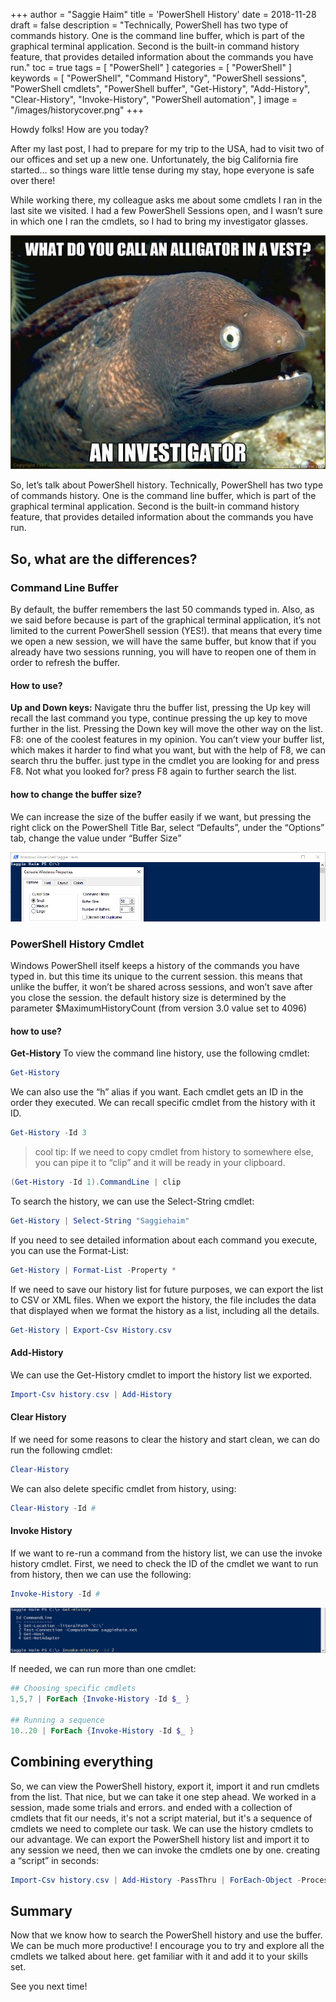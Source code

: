 +++
author = "Saggie Haim"
title = 'PowerShell History'
date = 2018-11-28
draft = false
description = "Technically, PowerShell has two type of commands history. One is the command line buffer, which is part of the graphical terminal application. Second is the built-in command history feature, that provides detailed information about the commands you have run."
toc = true
tags = [
    "PowerShell"
]
categories = [
    "PowerShell"
]
keywords = [
    "PowerShell",
    "Command History",
    "PowerShell sessions",
    "PowerShell cmdlets",
    "PowerShell buffer",
    "Get-History",
    "Add-History",
    "Clear-History",
    "Invoke-History",
    "PowerShell automation",
]
image = "/images/historycover.png"
+++

Howdy folks! How are you today?

After my last post, I had to prepare for my trip to the USA, had to visit two of our offices and set up a new one.
Unfortunately, the big California fire started… so things ware little tense during my stay, hope everyone is safe over there!

While working there, my colleague asks me about some cmdlets I ran in the last site we visited.
I had a few PowerShell Sessions open, and I wasn’t sure in which one I ran the cmdlets, so I had to bring my investigator glasses.

![I will see myself out](./images/invest.jpg  "bad eel joke meme")

So, let’s talk about PowerShell history. Technically, PowerShell has two type of commands history.
One is the command line buffer, which is part of the graphical terminal application.
Second is the built-in command history feature, that provides detailed information about the commands you have run.

## So, what are the differences?

### Command Line Buffer

By default, the buffer remembers the last 50 commands typed in.
Also, as we said before because is part of the graphical terminal application, it’s not limited to the current PowerShell session (YES!).
that means that every time we open a new session, we will have the same buffer, but know that if you already have two sessions running, you will have to reopen one of them in order to refresh the buffer.

#### How to use?

**Up and Down keys:**
Navigate thru the buffer list, pressing the Up key will recall the last command you type, continue pressing the up key to move further in the list.
Pressing the Down key will move the other way on the list.
F8: one of the coolest features in my opinion. You can’t view your buffer list, which makes it harder to find what you want, but with the help of F8, we can search thru the buffer.
just type in the cmdlet you are looking for and press F8.
Not what you looked for? press F8 again to further search the list.

#### how to change the buffer size?

We can increase the size of the buffer easily if we want, but pressing the right click on the PowerShell Title Bar, select “Defaults”, under the “Options” tab, change the value under “Buffer Size”

![ ](./images/buffer.png  "PowerShell Terminal buffer setting")

### PowerShell History Cmdlet

Windows PowerShell itself keeps a history of the commands you have typed in.
but this time its unique to the current session. this means that unlike the buffer, it won’t be shared across sessions, and won’t save after you close the session.
the default history size is determined by the parameter $MaximumHistoryCount (from version 3.0 value set to 4096)

#### how to use?

**Get-History**
To view the command line history, use the following cmdlet:

```PowerShell
Get-History
```

We can also use the “h” alias if you want.
Each cmdlet gets an ID in the order they executed.
We can recall specific cmdlet from the history with it ID.

```PowerShell
Get-History -Id 3
```

> cool tip: If we need to copy cmdlet from history to somewhere else, you can pipe it to “clip” and it will be ready in your clipboard.

```PowerShell
(Get-History -Id 1).CommandLine | clip
```

To search the history, we can use the Select-String cmdlet:

```PowerShell
Get-History | Select-String "Saggiehaim"
```

If you need to see detailed information about each command you execute, you can use the Format-List:

```PowerShell
Get-History | Format-List -Property *
```

If we need to save our history list for future purposes, we can export the list to CSV or XML files.
When we export the history, the file includes the data that displayed when we format the history as a list, including all the details.

```PowerShell
Get-History | Export-Csv History.csv
```

#### Add-History

We can use the Get-History cmdlet to import the history list we exported.

```PowerShell
Import-Csv history.csv | Add-History
```

#### Clear History

If we need for some reasons to clear the history and start clean, we can do run the following cmdlet:

```PowerShell
Clear-History
```

We can also delete specific cmdlet from history, using:

```PowerShell
Clear-History -Id #
```

#### Invoke History

If we want to re-run a command from the history list, we can use the invoke history cmdlet.
First, we need to check the ID of the cmdlet we want to run from history, then we can use the following:

```PowerShell
Invoke-History -Id #
```

![Invoke-History in action ](./images/invoke.png  "PowerShell Terminal running the Invoke-History")

If needed, we can run more than one cmdlet:

```PowerShell
## Choosing specific cmdlets
1,5,7 | ForEach {Invoke-History -Id $_ } 

## Running a sequence
10..20 | ForEach {Invoke-History -Id $_ }
```

## Combining everything

So, we can view the PowerShell history, export it, import it and run cmdlets from the list.
That nice, but we can take it one step ahead.
We worked in a session, made some trials and errors.
and ended with a collection of cmdlets that fit our needs, it's not a script material, but it's a sequence of cmdlets we need to complete our task.
We can use the history cmdlets to our advantage.
We can export the PowerShell history list and import it to any session we need,
then we can invoke the cmdlets one by one.
creating a “script” in seconds:

```PowerShell
Import-Csv history.csv | Add-History -PassThru | ForEach-Object -Process {Invoke-History}
```

## Summary

Now that we know how to search the PowerShell history and use the buffer.
We can be much more productive! I encourage you to try and explore all the cmdlets we talked about here.
get familiar with it and add it to your skills set.

See you next time!
